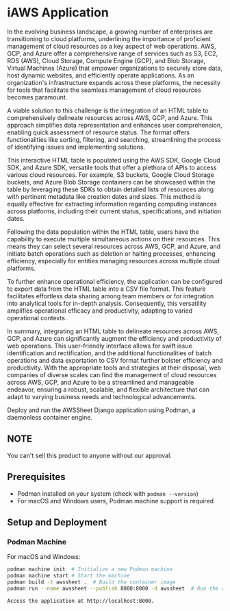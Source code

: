 # iAWS Application

In the evolving business landscape, a growing number of enterprises are transitioning to cloud platforms, underlining the importance of proficient management of cloud resources as a key aspect of web operations. AWS, GCP, and Azure offer a comprehensive range of services such as S3, EC2, RDS (AWS), Cloud Storage, Compute Engine (GCP), and Blob Storage, Virtual Machines (Azure) that empower organizations to securely store data, host dynamic websites, and efficiently operate applications. As an organization's infrastructure expands across these platforms, the necessity for tools that facilitate the seamless management of cloud resources becomes paramount.

A viable solution to this challenge is the integration of an HTML table to comprehensively delineate resources across AWS, GCP, and Azure. This approach simplifies data representation and enhances user comprehension, enabling quick assessment of resource status. The format offers functionalities like sorting, filtering, and searching, streamlining the process of identifying issues and implementing solutions.

This interactive HTML table is populated using the AWS SDK, Google Cloud SDK, and Azure SDK, versatile tools that offer a plethora of APIs to access various cloud resources. For example, S3 buckets, Google Cloud Storage buckets, and Azure Blob Storage containers can be showcased within the table by leveraging these SDKs to obtain detailed lists of resources along with pertinent metadata like creation dates and sizes. This method is equally effective for extracting information regarding computing instances across platforms, including their current status, specifications, and initiation dates.

Following the data population within the HTML table, users have the capability to execute multiple simultaneous actions on their resources. This means they can select several resources across AWS, GCP, and Azure, and initiate batch operations such as deletion or halting processes, enhancing efficiency, especially for entities managing resources across multiple cloud platforms.

To further enhance operational efficiency, the application can be configured to export data from the HTML table into a CSV file format. This feature facilitates effortless data sharing among team members or for integration into analytical tools for in-depth analysis. Consequently, this versatility amplifies operational efficacy and productivity, adapting to varied operational contexts.

In summary, integrating an HTML table to delineate resources across AWS, GCP, and Azure can significantly augment the efficiency and productivity of web operations. This user-friendly interface allows for swift issue identification and rectification, and the additional functionalities of batch operations and data exportation to CSV format further bolster efficiency and productivity. With the appropriate tools and strategies at their disposal, web companies of diverse scales can find the management of cloud resources across AWS, GCP, and Azure to be a streamlined and manageable endeavor, ensuring a robust, scalable, and flexible architecture that can adapt to varying business needs and technological advancements.

Deploy and run the AWSSheet Django application using Podman, a daemonless container engine.

## NOTE

You can't sell this product to anyone without our approval.

## Prerequisites

- Podman installed on your system (check with `podman --version`)
- For macOS and Windows users, Podman machine support is required

## Setup and Deployment

### Podman Machine

For macOS and Windows:

```bash
podman machine init  # Initialize a new Podman machine
podman machine start # Start the machine
podman build -t awssheet .  # Build the container image
podman run --name awssheet --publish 8000:8000 -d awssheet  # Run the container

Access the application at http://localhost:8000.
